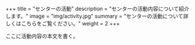 +++
title = "センターの活動"
description = "センターの活動内容について紹介します。"
image = "img/activity.jpg"
summary = "センターの活動について詳しくはこちらをご覧ください。"
weight = 2
+++

ここに活動内容の本文を書く。
